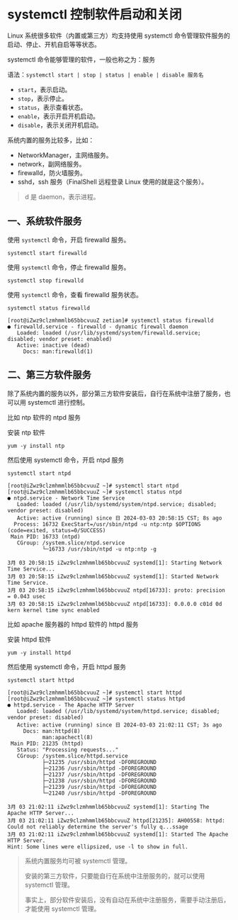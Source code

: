 # systemctl 控制软件启动和关闭

Linux 系统很多软件（内置或第三方）均支持使用 systemctl 命令管理软件服务的启动、停止、开机自启等等状态。

systemctl 命令能够管理的软件，一般也称之为：服务

语法：`systemctl start | stop | status | enable | disable 服务名`

- `start`，表示启动。
- `stop`，表示停止。
- `status`，表示查看状态。
- `enable`，表示开启开机启动。
- `disable`，表示关闭开机启动。

系统内置的服务比较多，比如：

- NetworkManager，主网络服务。
- network，副网络服务。
- firewalld，防火墙服务。
- sshd，ssh 服务（FinalShell 远程登录 Linux 使用的就是这个服务）。

> d 是 daemon，表示进程。

## 一、系统软件服务

使用 `systemctl` 命令，开启 firewalld 服务。

```shell
systemctl start firewalld
```

使用 `systemctl` 命令，停止 firewalld 服务。

```shell
systemctl stop firewalld
```

使用 `systemctl` 命令，查看 firewalld 服务状态。

```shell
systemctl status firewalld
```

```shell
[root@iZwz9clzmhmmlb65bbcvuuZ zetian]# systemctl status firewalld
● firewalld.service - firewalld - dynamic firewall daemon
   Loaded: loaded (/usr/lib/systemd/system/firewalld.service; disabled; vendor preset: enabled)
   Active: inactive (dead)
     Docs: man:firewalld(1)
```

## 二、第三方软件服务

除了系统内置的服务以外，部分第三方软件安装后，自行在系统中注册了服务，也可以用 systemctl 进行控制。

比如 ntp 软件的 ntpd 服务

安装 ntp 软件

```shell
yum -y install ntp
```

然后使用 systemctl 命令，开启 ntpd 服务

```shell
systemctl start ntpd
```

```shell
[root@iZwz9clzmhmmlb65bbcvuuZ ~]# systemctl start ntpd
[root@iZwz9clzmhmmlb65bbcvuuZ ~]# systemctl status ntpd
● ntpd.service - Network Time Service
   Loaded: loaded (/usr/lib/systemd/system/ntpd.service; disabled; vendor preset: disabled)
   Active: active (running) since 日 2024-03-03 20:58:15 CST; 8s ago
  Process: 16732 ExecStart=/usr/sbin/ntpd -u ntp:ntp $OPTIONS (code=exited, status=0/SUCCESS)
 Main PID: 16733 (ntpd)
   CGroup: /system.slice/ntpd.service
           └─16733 /usr/sbin/ntpd -u ntp:ntp -g

3月 03 20:58:15 iZwz9clzmhmmlb65bbcvuuZ systemd[1]: Starting Network Time Service...
3月 03 20:58:15 iZwz9clzmhmmlb65bbcvuuZ systemd[1]: Started Network Time Service.
3月 03 20:58:15 iZwz9clzmhmmlb65bbcvuuZ ntpd[16733]: proto: precision = 0.043 usec
3月 03 20:58:15 iZwz9clzmhmmlb65bbcvuuZ ntpd[16733]: 0.0.0.0 c01d 0d kern kernel time sync enabled
```

比如 apache 服务器的 httpd 软件的 httpd 服务

安装 httpd 软件

```shell
yum -y install httpd
```

然后使用 systemctl 命令，开启 httpd 服务

```shell
systemctl start httpd
```

```shell
[root@iZwz9clzmhmmlb65bbcvuuZ ~]# systemctl start httpd
[root@iZwz9clzmhmmlb65bbcvuuZ ~]# systemctl status httpd
● httpd.service - The Apache HTTP Server
   Loaded: loaded (/usr/lib/systemd/system/httpd.service; disabled; vendor preset: disabled)
   Active: active (running) since 日 2024-03-03 21:02:11 CST; 3s ago
     Docs: man:httpd(8)
           man:apachectl(8)
 Main PID: 21235 (httpd)
   Status: "Processing requests..."
   CGroup: /system.slice/httpd.service
           ├─21235 /usr/sbin/httpd -DFOREGROUND
           ├─21236 /usr/sbin/httpd -DFOREGROUND
           ├─21237 /usr/sbin/httpd -DFOREGROUND
           ├─21238 /usr/sbin/httpd -DFOREGROUND
           ├─21239 /usr/sbin/httpd -DFOREGROUND
           └─21240 /usr/sbin/httpd -DFOREGROUND

3月 03 21:02:11 iZwz9clzmhmmlb65bbcvuuZ systemd[1]: Starting The Apache HTTP Server...
3月 03 21:02:11 iZwz9clzmhmmlb65bbcvuuZ httpd[21235]: AH00558: httpd: Could not reliably determine the server's fully q...ssage
3月 03 21:02:11 iZwz9clzmhmmlb65bbcvuuZ systemd[1]: Started The Apache HTTP Server.
Hint: Some lines were ellipsized, use -l to show in full.
```

> 系统内置服务均可被 systemctl 管理。
>
> 安装的第三方软件，只要能自行在系统中注册服务的，就可以使用 systemctl 管理。
>
> 事实上，部分软件安装后，没有自动在系统中注册服务，需要手动注册后，才能使用 systemctl 管理。
